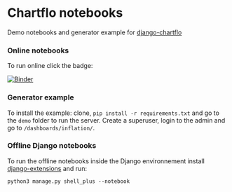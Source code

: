 # Chartflo notebooks

Demo notebooks and generator example for [django-chartflo](https://github.com/synw/django-chartflo)

### Online notebooks

To run online click the badge:

[![Binder](https://mybinder.org/badge.svg)](https://mybinder.org/v2/gh/synw/django-chartflo-notebooks/master)

### Generator example

To install the example: clone, `pip install -r requirements.txt` and go to the `demo` folder to run the server. Create
a superuser, login to the admin and go to `/dashboards/inflation/`.

### Offline Django notebooks

To run the offline notebooks inside the Django environnement install 
[django-extensions](https://github.com/django-extensions/django-extensions) and run:

   ```
   python3 manage.py shell_plus --notebook
   ```


